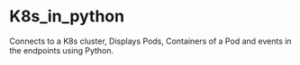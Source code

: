 # K8s_in_python
Connects to a K8s cluster, Displays Pods, Containers of a Pod and events in the endpoints using Python.
